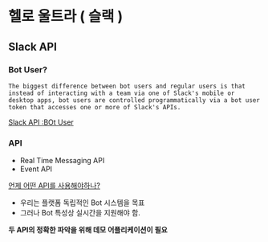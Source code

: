 # 헬로 울트라 ( 슬랙 )

## Slack API

### Bot User?

```
The biggest difference between bot users and regular users is that instead of interacting with a team via one of Slack's mobile or desktop apps, bot users are controlled programmatically via a bot user token that accesses one or more of Slack's APIs.
```

[Slack API :BOt User](https://api.slack.com/bot-users)

### API

- Real Time Messaging API
- Event API

[언제 어떤 API를 사용해야하나?](https://api.slack.com/faq#events_api)

- 우리는 플랫폼 독립적인 Bot 시스템을 목표
- 그러나 Bot 특성상 실시간을 지원해야 함.

**두 API의 정확한 파악을 위해 데모 어플리케이션이 필요**
